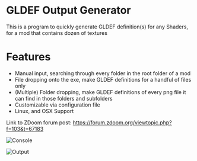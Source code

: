 # GLDEF Output Generator
This is a program to quickly generate GLDEF definition(s) for any Shaders, for a mod that contains dozen of textures

# Features
- Manual input, searching through every folder in the root folder of a mod
- File dropping onto the exe, make GLDEF definitions for a handful of files only
- (Multiple) Folder dropping, make GLDEF definitions of every png file it can find in those folders and subfolders
- Customizable via configuration file
- Linux, and OSX Support

Link to ZDoom forum post: https://forum.zdoom.org/viewtopic.php?f=103&t=67183

![Console](https://i.imgur.com/VrKsL91.png)

![Output](https://i.imgur.com/FsHlXBu.png)
